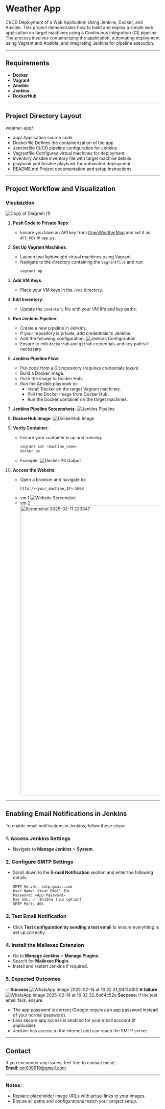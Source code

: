 # Weather App

CI/CD Deployment of a Web Application Using Jenkins, Docker, and Ansible. This project demonstrates how to build and deploy a simple web application on target machines using a Continuous Integration (CI) pipeline. The process involves containerizing the application, automating deployment using Vagrant and Ansible, and integrating Jenkins for pipeline execution.

---

## Requirements

- **Docker**
- **Vagrant**
- **Ansible**
- **Jenkins**
- **DockerHub**

---

## Project Directory Layout

weather-app/
- app/              Application source code
- Dockerfile        Defines the containerization of the app
- Jenkinsfile       CI/CD pipeline configuration for Jenkins
- Vagrantfile       Configures virtual machines for deployment
- inventory         Ansible inventory file with target machine details
- playbook.yml      Ansible playbook for automated deployment
- README.md         Project documentation and setup instructions


---

## Project Workflow and Visualization
### Visulaiztion 
![Copy of Diagram (1)](https://github.com/user-attachments/assets/6bac68d6-d3b3-41f3-9a82-6dc19fdebed5)



1. **Push Code to Private Repo**:
   - Ensure you have an API key from [OpenWeatherMap](https://openweathermap.org/api) and set it as `API_KEY` in `app.py`.

2. **Set Up Vagrant Machines**:
   - Launch two lightweight virtual machines using Vagrant.
   - Navigate to the directory containing the `Vagrantfile` and run:
     ```bash
     vagrant up
     ```

3. **Add VM Keys**:
   - Place your VM keys in the `/vms` directory.

4. **Edit Inventory**:
   - Update the `inventory` file with your VM IPs and key paths.

5. **Run Jenkins Pipeline**:
   - Create a new pipeline in Jenkins.
   - If your repository is private, add credentials to Jenkins.
   - Add the following configuration:
     ![Jenkins Configuration](https://github.com/user-attachments/assets/2d2a6f93-7748-46a9-a0dd-3f030a39e07d)
   - Ensure to edit `dockerhub` and `github` credentials and key paths if necessary.

6. **Jenkins Pipeline Flow**:
   - Pull code from a Git repository (requires credentials token).
   - Build a Docker image.
   - Push the image to Docker Hub.
   - Run the Ansible playbook to:
     - Install Docker on the target Vagrant machines.
     - Pull the Docker image from Docker Hub.
     - Run the Docker container on the target machines.

7. **Jenkins Pipeline Screenshots**:
   ![Jenkins Pipeline](https://github.com/user-attachments/assets/7ee47be0-347a-4fa2-afe8-ba50c8c80a84)

8. **DockerHub Image**:
   ![DockerHub Image](https://github.com/user-attachments/assets/e8b26347-01c1-4ff1-bf88-e62e515a1d26)

9. **Verify Container**:
   - Ensure your container is up and running:
     ```bash
     vagrant ssh <machine_name>
     docker ps
     ```
   - Example:
     ![Docker PS Output](https://github.com/user-attachments/assets/1eab9480-af0b-4367-a3d2-fe6926bfe2fd)

10. **Access the Website**:
    - Open a browser and navigate to:
      ```
      http://<your_machine_IP>:5000
      ```
    - vm 1
      ![Website Screenshot](https://github.com/user-attachments/assets/0ee62dbb-1691-4a12-b2a8-2136d6ab91b6)
    - vm 2
      <img width="943" alt="Screenshot 2025-02-11 223347" src="https://github.com/user-attachments/assets/6ad93444-55ca-4471-a153-8442a48b3b55" />

---
## Enabling Email Notifications in Jenkins

To enable email notifications in Jenkins, follow these steps:

### 1. Access Jenkins Settings
- Navigate to **Manage Jenkins** > **System**.

### 2. Configure SMTP Settings
- Scroll down to the **E-mail Notification** section and enter the following details:

  ```plaintext
  SMTP Server: smtp.gmail.com
  User Name: <Your Email ID>
  Password: <App Password>
  Use SSL: ✅ (Enable this option)
  SMTP Port: 465
  ````
### 3. Test Email Notification
- Click **Test configuration by sending a test email** to ensure everything is set up correctly.

  
### 4. Install the Mailexec Extension
- Go to **Manage Jenkins** > **Manage Plugins**.
- Search for **Mailexec Plugin**.
- Install and restart Jenkins if required.


### 5. Expected Outcomes
✅ **Success**
 ![WhatsApp Image 2025-02-14 at 16 32 31_94f3b100](https://github.com/user-attachments/assets/27364c65-9d69-42fb-9e70-d173a2964095)
❌ **failure**
 ![WhatsApp Image 2025-02-14 at 16 32 32_6e64c52e](https://github.com/user-attachments/assets/9c529100-7b00-4727-80ac-eafad7ddd41d)
 **Success:**
If the test email fails, ensure:
- The app password is correct (Google requires an app password instead of your normal password).
- Less secure app access is enabled for your email account (if applicable).
- Jenkins has access to the internet and can reach the SMTP server.
---



## Contact

If you encounter any issues, feel free to contact me at:  
 **Email**: om039919@gmail.com

---

### Notes:
- Replace placeholder image URLs with actual links to your images.
- Ensure all paths and configurations match your project setup.
